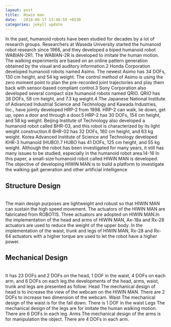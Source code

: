 ```yaml
---
layout: post
title:  Hiwin man
date:   2018-06-17 13:46:59 +0530
categories: jekyll update
---
```


In the past, humanoid robots have been studied for decades by a lot of research groups. Researchers at Waseda University started the humanoid robot research since 1966, and they developed a biped humanoid robot WABIAN-2R1. The WABIAN-2R is developed to imitate the human motion. The walking experiments are based on an online pattern generation obtained by the visual and auditory information.2 Honda Corporation developed humanoid robots named Asimo. The newest Asimo has 34 DOFs, 130 cm height, and 54 kg weight. The control method of Asimo is using the zero moment point to plan the pre-recorded joint trajectories and play them back with sensor-based compliant control.3 Sony Corporation also developed several compact size humanoid robots named QRIO. QRIO has 38 DOFs, 58 cm height, and 7.3 kg weight.4 The Japanese National Institute of Advanced Industrial Science and Technology and Kawada Industries, Inc., have jointly developed HRP-2 from 1998. HRP-2 can walk, lie down, get up, open a door and through a door.5 HRP-2 has 30 DOFs, 154 cm height, and 58 kg weight. Beijing Institute of Technology also developed a humanoid robot called BHR-03, and this robot is characterized by its light weight construction.6 BHR-02 has 32 DOFs, 160 cm height, and 63 kg weight. Korea Advanced Institute of Science and Technology developed KHR-3 humanoid (HUBO).7 HUBO has 41 DOFs, 125 cm height, and 55 kg weight. Although the robot has been investigated for many years, it still has many issues to be studied, especially in the humanoid robot area.14-16 In this paper, a small-size humanoid robot called HIWIN MAN is developed. The objective of developing HIWIN MAN is to build a platform to investigate the walking gait generation and other artificial intelligence


<h2 >Structure Design </h2><br>The main design purposes are lightweight and robust so that HIWIN MAN can sustain the high speed movement. The actuators of the HIWIN MAN are fabricated from ROBOTIS. Three actuators are adopted on HIWIN MAN.In the implementation of the head and arms of HIWIN MAN, Ax-18a and Rx-28 actuators are used to reduce the weight of the upper body. In the implementation of the waist, trunk and legs of HIWIN MAN, Rx-28 and Rx-64 actuators with a higher torque are used to let the robot have a higher power.


 <h2>Mechanical Design </h2><br> It has 23 DOFs and 2 DOFs on the head, 1 DOF in the waist, 4 DOFs on each arm, and 6 DOFs on each leg.the developments of the head, arms, waist, trunk and legs are presented as follow:
 Head The mechanical design of head is to increase the view of the webcam on the HIWIN MAN. There are 2 DOFs to increase two dimension of the webcam.
Waist The mechanical design of the waist is for the fall down. There is 1 DOF in the waist
Legs The mechanical design of the legs are for imitate the human walking motion. There are 6 DOFs in each leg.
 Arms The mechanical design of the arms is for manipulation the object. There are 4 DOFs in each arm. 